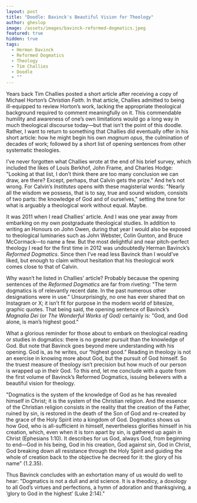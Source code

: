 ```yaml
---
layout: post
title: "Doodle: Bavinck's Beautiful Vision for Theology"
author: gheslop
image: /assets/images/bavinck-reformed-dogmatics.jpeg
featured: true
hidden: true
tags:
  - Herman Bavinck
  - Reformed Dogmatics
  - Theology
  - Tim Challies
  - Doodle
  - ""
---
```

Years back Tim Challies posted a short article after receiving a copy of Michael Horton’s *Christian Faith*. In that article, Challies admitted to being ill-equipped to review Horton’s work, lacking the appropriate theological background required to comment meaningfully on it. This commendable humility and awareness of one’s own limitations would go a long way in much theological discourse today—but that isn’t the point of this doodle. Rather, I want to return to something that Challies did eventually offer in his short article: how he might begin his own *magnum opus*, the culmination of decades of work; followed by a short list of opening sentences from other systematic theologies.

I’ve never forgotten what Challies wrote at the end of his brief survey, which included the likes of Louis Berkhof, John Frame, and Charles Hodge: "Looking at that list, I don’t think there are too many conclusion we can draw, are there? Except, perhaps, that Calvin gets the prize." And he’s not wrong. For Calvin’s *Institutes* opens with these magisterial words: "Nearly all the wisdom we possess, that is to say, true and sound wisdom, consists of two parts: the knowledge of God and of ourselves," setting the tone for what is arguably a theological work without equal. Maybe.

It was 2011 when I read Challies’ article. And I was one year away from embarking on my own postgraduate theological studies. In addition to writing an Honours on John Owen, during that year I would also be exposed to theological luminaries such as John Webster, Colin Gunton, and Bruce McCormack—to name a few. But the most delightful and near pitch-perfect theology I read for the first time in 2012 was undoubtedly Herman Bavinck’s *Reformed Dogmatics*. Since then I’ve read less Bavinck than I would’ve liked, but enough to claim without hesitation that his theological work comes close to that of Calvin.

Why wasn’t he listed in Challies’ article? Probably because the opening sentences of the *Reformed Dogmatics* are far from riveting: "The term dogmatics is of relevantly recent date. In the past numerous other designations were in use." Unsurprisingly, no one has ever shared that on Instagram or X; it isn’t fit for purpose in the modern world of bitesize, graphic quotes. That being said, the opening sentence of Bavinck’s *Magnalia Dei* (or *The Wonderful Works of God)* certainly is: "God, and God alone, is man’s highest good."

What a glorious reminder for those about to embark on theological reading or studies in dogmatics: there is no greater pursuit than the knowledge of God. But note that Bavinck goes beyond mere understanding with his opening. God is, as he writes, our “highest good.” Reading in theology is not an exercise in knowing more about God, but the pursuit of God himself. So the truest measure of theology isn’t precision but how much of our person is wrapped up in their God. To this end, let me conclude with a quote from the first volume of Bavinck’s Reformed Dogmatics, issuing believers with a beautiful vision for theology.

"Dogmatics is the system of the knowledge of God as he has revealed himself in Christ; it is the system of the Christian religion. And the essence of the Christian religion consists in the reality that the creation of the Father, ruined by sin, is restored in the death of the Son of God and re-created by the grace of the Holy Spirit into a kingdom of God. Dogmatics shows us how God, who is all-sufficient in himself, nevertheless glorifies himself in his creation, which, even when it is torn apart by sin, is gathered up again in Christ (Ephesians 1:10). It describes for us God, always God, from beginning to end—God in his being, God in his creation, God against sin, God in Christ, God breaking down all resistance through the Holy Spirit and guiding the whole of creation back to the objective he decreed for it: the glory of his name" (1.2.35).

Thus Bavinck concludes with an exhortation many of us would do well to hear: "Dogmatics is not a dull and arid science. It is a theodicy, a doxology to all God’s virtues and perfections, a hymn of adoration and thanksgiving, a ‘glory to God in the highest’ (Luke 2:14)."